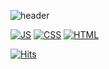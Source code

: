 <!--
**hyexrin/hyexrin** is a ✨ _special_ ✨ repository because its `README.md` (this file) appears on your GitHub profile.

Here are some ideas to get you started:

- 🔭 I’m currently working on ...
- 🌱 I’m currently learning ...
- 👯 I’m looking to collaborate on ...
- 🤔 I’m looking for help with ...
- 💬 Ask me about ...
- 📫 How to reach me: ...
- 😄 Pronouns: ...
- ⚡ Fun fact: ...
-->

![header](https://capsule-render.vercel.app/api?type=wave&color=auto&height=300&section=header&text=hyexrin%20&fontSize=90)

[![JS](https://img.shields.io/badge/JavaScript-F7DF1E?style=flat-square&logo=JavaScript&logoColor=black)](github.com/#)  [![CSS](https://img.shields.io/badge/CSS-ff867d?style=flat-square&logo=CSSWizardry&logoColor=black)](github.com/#) [![HTML](https://img.shields.io/badge/HTML-54e89b?style=flat-square&logo=HTML5&logoColor=black)](github.com/#)

[![Hits](https://hits.seeyoufarm.com/api/count/incr/badge.svg?url=https%3A%2F%2Fgithub.com%2Fhyexrin&count_bg=%2379C83D&title_bg=%23555555&icon=&icon_color=%23E7E7E7&title=hits&edge_flat=false)](https://hits.seeyoufarm.com)
